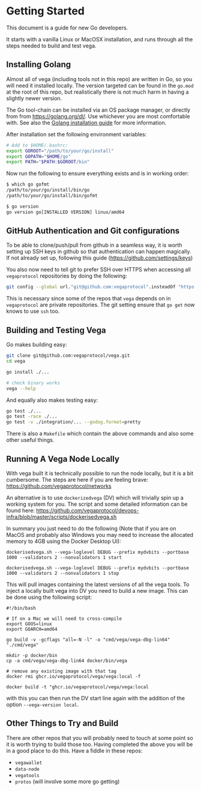 # Getting Started

This document is a guide for new Go developers.

It starts with a vanilla Linux or MacOSX installation, and runs through all the
steps needed to build and test vega.

## Installing Golang

Almost all of vega (including tools not in this repo) are written in Go, so you will need it installed locally. The version targeted can be found in the `go.mod` at the root of this repo, but realistically there is not much harm in having a slightly newer version.

The Go tool-chain can be installed via an OS package manager, or directly from from https://golang.org/dl/. Use whichever you are most comfortable with. See also the [Golang installation guide](https://golang.org/doc/install) for more information.

After installation set the following environment variables:

```bash
# Add to $HOME/.bashrc:
export GOROOT="/path/to/your/go/install"
export GOPATH="$HOME/go"
export PATH="$PATH:$GOROOT/bin"
```

Now run the following to ensure everything exists and is in working order:

```bash
$ which go gofmt
/path/to/your/go/install/bin/go
/path/to/your/go/install/bin/gofmt

$ go version
go version go[INSTALLED VERSION] linux/amd64
```
## GitHub Authentication and Git configurations

To be able to clone/push/pull from github in a seamless way, it is worth setting up SSH keys in github so that authentication can happen magically. If not already set up, following this guide (https://github.com/settings/keys)

You also now need to tell git to prefer SSH over HTTPS when accessing all `vegaprotocol` repositories by doing the following:

```bash
git config --global url."git@github.com:vegaprotocol".insteadOf "https://github.com/vegaprotocol"
```

This is necessary since some of the repos that `vega` depends on in `vegaprotocol` are private repositories. The git setting ensure that `go get` now knows to use `ssh` too.

## Building and Testing Vega

Go makes building easy:

```bash
git clone git@github.com:vegaprotocol/vega.git
cd vega

go install ./...

# check binary works
vega --help
```

And equally also makes testing easy:

```bash
go test ./...
go test -race ./...
go test -v ./integration/... --godog.format=pretty
```

There is also a `Makefile` which contain the above commands and also some other useful things.
## Running A Vega Node Locally

With vega built it is technically possible to run the node locally, but it is a bit cumbersome. The steps are here if you are feeling brave: https://github.com/vegaprotocol/networks

An alternative is to use `dockerizedvega` (DV) which will trivially spin up a working system for you. The script and some detailed information can be found here: https://github.com/vegaprotocol/devops-infra/blob/master/scripts/dockerisedvega.sh

In summary you just need to do the following (Note that if you are on MacOS and probably also Windows you may need to increase the allocated memory to 4GB using the Docker Desktop UI):

```
dockerisedvega.sh --vega-loglevel DEBUG --prefix mydvbits --portbase 1000 --validators 2 --nonvalidators 1 start

dockerisedvega.sh --vega-loglevel DEBUG --prefix mydvbits --portbase 1000 --validators 2 --nonvalidators 1 stop
```

This will pull images containing the latest versions of all the vega tools. To inject a locally built vega into DV you need to build a new image. This can be done using the following script:

```
#!/bin/bash

# If on a Mac we will need to cross-compile
export GOOS=linux
export GOARCH=amd64

go build -v -gcflags "all=-N -l" -o "cmd/vega/vega-dbg-lin64" "./cmd/vega"

mkdir -p docker/bin
cp -a cmd/vega/vega-dbg-lin64 docker/bin/vega

# remove any existing image with that tag
docker rmi ghcr.io/vegaprotocol/vega/vega:local -f

docker build -t "ghcr.io/vegaprotocol/vega/vega:local
```

with this you can then run the DV start line again with the addition of the option `--vega-version local`.

## Other Things to Try and Build

There are other repos that you will probably need to touch at some point so it is worth trying to build those too. Having completed the above you will be in a good place to do this. Have a fiddle in these repos:
- `vegawallet`
- `data-node`
- `vegatools`
- `protos` (will involve some more go getting)




